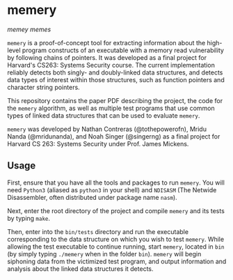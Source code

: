 # memery
*memey memes*


`memery` is a proof-of-concept tool for extracting information about the high-level program constructs of an executable with a memory read vulnerability by following chains of pointers. It was developed as a final project for Harvard's CS263: Systems Security course. The current implementation reliably detects both singly- and doubly-linked data structures, and detects data types of interest within those structures, such as function pointers and character string pointers.

This repository contains the paper PDF describing the project, the code for the `memery` algorithm, as well as multiple test programs that use common types of linked data structures that can be used to evaluate `memery`.

`memery` was developed by Nathan Contreras (@tothepowerofn), Mridu Nanda (@mridunanda), and Noah Singer (@singerng) as a final project for Harvard CS 263: Systems Security under Prof. James Mickens.

## Usage

First, ensure that you have all the tools and packages to run `memery`. You will need `Python3` (aliased as `python3` in your shell) and `NDISASM` (The Netwide Disassembler, often distributed under package name `nasm`).

Next, enter the root directory of the project and compile `memery` and its tests by typing `make`.

Then, enter into the `bin/tests` directory and run the executable corresponding to the data structure on which you wish to test `memery`. While allowing the test executable to continue running, start `memery`, located in `bin` (by simply typing `./memery` when in the folder `bin`). `memery` will begin siphoning data from the victimized test program, and output information and analysis about the linked data structures it detects.
